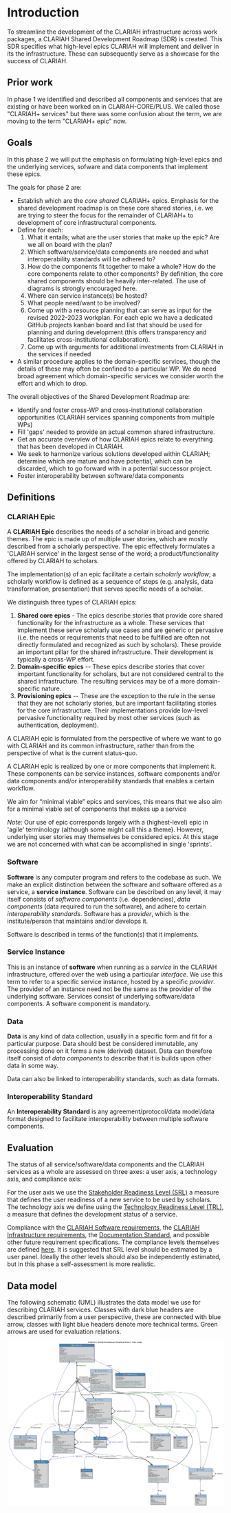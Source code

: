 # Introduction

To streamline the development of the CLARIAH infrastructure across work
packages, a CLARIAH Shared Development Roadmap (SDR) is created. This SDR
specifies what high-level epics CLARIAH will implement and deliver in its the
infrastructure. These can subsequently serve as a showcase for the success of
CLARIAH.

## Prior work

In phase 1 we identified and described all components and services that are
existing or have been worked on in CLARIAH-CORE/PLUS. We called those "CLARIAH+
services" but there was some confusion about the term, we are moving to the
term "CLARIAH+ epic" now.

## Goals

In this phase 2 we will put the emphasis on formulating high-level epics and
the underlying services, sofware and data components that implement these
epics.

The goals for phase 2 are:

* Establish which are the *core shared* CLARIAH+ epics. Emphasis for the shared
 development roadmap is on these core shared stories, i.e. we are trying to steer the focus for the remainder of
 CLARIAH+ to development of core infrastructural components.
* Define for each:
    1. What it entails; what are the user stories that make up the epic? Are we all on board with the plan?
    2. Which software/service/data components are needed and what interoperability standards will be adhered to?
    3. How do the components fit together to make a whole? How do the core components relate to other components? By
       definition, the core shared components should be heavily inter-related. The use of diagrams is strongly encouraged here.
    4. Where can service instance(s) be hosted?
    5. What people need/want to be involved?
    6. Come up with a resource planning that can serve as input for the revised 2022-2023 workplan. For each
       epic we have a dedicated GitHub projects kanban board and list that should be used for planning and during
       development (this offers transparency and facilitates cross-institutional collaboration).
    7. Come up with arguments for additional investments from CLARIAH in the services if needed
* A similar procedure applies to the domain-specific services, though the details of these may often be confined to a
  particular WP. We do need broad agreement which domain-specific services we consider worth the effort and which to drop.

The overall objectives of the Shared Development Roadmap are:

* Identify and foster cross-WP and cross-institutional collaboration opportunities (CLARIAH services spanning components from multiple WPs)
* Fill 'gaps' needed to provide an actual common shared infrastructure.
* Get an accurate overview of how CLARIAH epics relate to everything that has been developed in CLARIAH.
* We seek to harmonize various solutions developed within CLARIAH; determine which are mature and have potential, which can be discarded, which to go forward with in a potential successor project.
* Foster interoperability between software/data components

## Definitions

### CLARIAH Epic

A **CLARIAH Epic** describes the needs of a scholar in broad and generic themes. The epic is made up of multiple user
stories, which are mostly described from a scholarly perspective. The epic effectively formulates a 'CLARIAH
service' in the largest sense of the word; a product/functionality offered by CLARIAH to scholars.

The implementation(s) of an epic facilitate a certain *scholarly workflow*; a scholarly workflow is defined as a
sequence of steps (e.g. analysis, data transformation, presentation) that serves specific needs of a scholar.

We distinguish three types of CLARIAH epics:

1. **Shared core epics** - The epics describe stories that provide core shared functionality for the infrastructure as a
   whole. These services that implement these serve scholarly use cases and are generic or pervasive (i.e. the needs or requirements that need to be fulfilled are often not directly formulated and recognized as such by scholars). These provide an important pillar for the shared infrastructure. Their development is typically a cross-WP effort.
2. **Domain-specific epics** -- These epics describe stories that cover important functionality for scholars, but are not considered central to the shared infrastructure. The resulting services may be of a more domain-specific nature.
3. **Provisioning epics** -- These are the exception to the rule in the sense that they are not scholarly stories, but are important facilitating stories for the core infrastructure. Their implementations provide low-level pervasive functionality required by most other services (such as authentication, deployment).

A CLARIAH epic is formulated from the perspective of where we want to go with CLARIAH and its common infrastructure,
rather than from the perspective of what is the current status-quo.

A CLARIAH epic is realized by one or more components that implement it. These components can be service instances,
software components and/or data components and/or interoperability standards that enables a certain workflow.

We aim for “minimal viable” epics and services, this means that we also aim for a minimal viable set of components that makes up a service

*Note:* Our use of epic corresponds largely with a (highest-level) epic in 'agile' terminology (although some might call this a theme).
However, underlying user stories may themselves be considered epics. At this stage we are not concerned with what can be accomplished in single 'sprints'.

### Software

**Software** is any computer program and refers to the codebase as such. We make an explicit distinction between the
software and software offered as a service, a **service instance**. Software can be described on any level, it may
itself consists of *software components* (i.e. dependencies), *data components* (data required to run the software), and
adhere to certain *interoperability standards*. Software has a *provider*, which is the institute/person that maintains
and/or develops it.

Software is described in terms of the function(s) that it implements.

### Service Instance

This is an instance of **software** when running as a *service* in the CLARIAH infrastructure, offered over the web
using a particular *interface*. We use this term to refer to a specific service instance, hosted by a specific
*provider*. The provider of an instance need not be the same as the provider of the underlying software. Services
consist of underlying software/data components. A software component is mandatory.

### Data

**Data** is any kind of data collection, usually in a specific form and fit for a particular purpose.
Data should best be considered immutable, any processing done on it forms a new (derived) dataset. Data
can therefore itself consist of *data components* to describe that it is builds upon other data in some way.

Data can also be linked to interoperability standards, such as data formats.

### Interoperability Standard

An **Interoperability Standard** is any agreement/protocol/data model/data format designed to facilitate
interoperability between multiple software components.

## Evaluation

The status of all service/software/data components and the CLARIAH services as a whole are assessed on three axes: a
user axis, a technology axis, and compliance axis:

For the user axis we use the [Stakeholder Readiness Level (SRL)](stakeholder-readiness-level.md) a measure that defines the user readiness of a new service to be used by scholars.
The technology axis we define using the [Technology Readiness Level (TRL)](technology-readiness-level.md), a measure that defines the development status of a service.

Compliance with the [CLARIAH Software requirements](), the [CLARIAH Infrastructure requirements](), the [Documentation
Standard](), and possible other future requirement specifications. The compliance levels themselves are defined
[here](compliance-level.md).  It is suggested that SRL level should be estimated by a user panel. Ideally the other
levels should also be independently estimated, but in this phase a self-assessment is more realistic.

## Data model

The following schematic (UML) illustrates the data model we use for describing CLARIAH services. Classes with dark blue
headers are described primarily from a user perspective, these are connected with blue arrow, classes with light blue headers denote more technical
terms. Green arrows are used for evaluation relations.

![Data model](sdr_datamodel.png)


